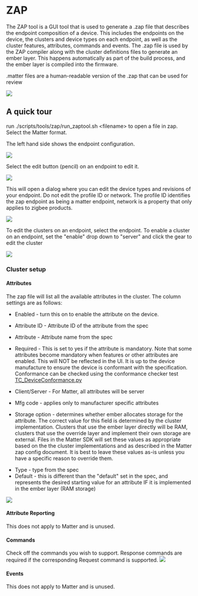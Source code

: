 # ZAP

The ZAP tool is a GUI tool that is used to generate a .zap file that describes
the endpoint composition of a device. This includes the endpoints on the device,
the clusters and device types on each endpoint, as well as the cluster features,
attributes, commands and events. The .zap file is used by the ZAP compiler along
with the cluster definitions files to generate an ember layer. This happens
automatically as part of the build process, and the ember layer is compiled into
the firmware.

.matter files are a human-readable version of the .zap that can be used for
review

![](img/zap_compiler.png)

## A quick tour

run ./scripts/tools/zap/run_zaptool.sh \<filename\> to open a file in zap.
Select the Matter format.

The left hand side shows the endpoint configuration.

![](img/zap1.png)

Select the edit button (pencil) on an endpoint to edit it.

![](img/zap2.png)

This will open a dialog where you can edit the device types and revisions of
your endpoint. Do not edit the profile ID or network. The profile ID identifies
the zap endpoint as being a matter endpoint, network is a property that only
applies to zigbee products.

![](img/zap3.png)

To edit the clusters on an endpoint, select the endpoint. To enable a cluster on
an endpoint, set the "enable" drop down to "server" and click the gear to edit
the cluster

![](img/zap4.png)

### Cluster setup

#### Attributes

The zap file will list all the available attributes in the cluster. The column
settings are as follows:

-   Enabled - turn this on to enable the attribute on the device.
-   Attribute ID - Attribute ID of the attribute from the spec
-   Attribute - Attribute name from the spec
-   Required - This is set to yes if the attribute is mandatory. Note that some
    attributes become mandatory when features or other attributes are enabled.
    This will NOT be reflected in the UI. It is up to the device manufacture to
    ensure the device is conformant with the specification. Conformance can be
    checked using the conformance checker test
    [TC_DeviceConformance.py](https://github.com/project-chip/connectedhomeip/blob/master/src/python_testing/TC_DeviceConformance.py)

-   Client/Server - For Matter, all attributes will be server
-   Mfg code - applies only to manufacturer specific attributes
-   Storage option - determines whether ember allocates storage for the
    attribute. The correct value for this field is determined by the cluster
    implementation. Clusters that use the ember layer directly will be RAM,
    clusters that use the override layer and implement their own storage are
    external. Files in the Matter SDK will set these values as appropriate based
    on the the cluster implementations and as described in the Matter zap config
    document. It is best to leave these values as-is unless you have a specific
    reason to override them.

[//]:
    #
    "NOTE: Insert a link to the override specification documentation once that is up"

-   Type - type from the spec
-   Default - this is different than the "default" set in the spec, and
    represents the desired starting value for an attribute IF it is implemented
    in the ember layer (RAM storage)

![](img/zap5.png)

#### Attribute Reporting

This does not apply to Matter and is unused.

#### Commands

Check off the commands you wish to support. Response commands are required if
the corresponding Request command is supported. ![](img/zap6.png)

#### Events

This does not apply to Matter and is unused.
